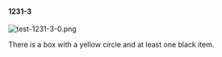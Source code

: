 #### 1231-3
![test-1231-3-0.png](https://github.com/lil-lab/nlvr/raw/master/nlvr/test/images/1/test-1231-3-0.png "test-1231-3-0.png")

There is a box with a yellow circle and at least one black item.